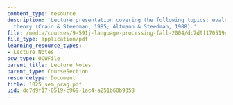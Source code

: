 ```yaml
---
content_type: resource
description: 'Lecture presentation covering the following topics: evaluating the referential
  theory (Crain & Steedman, 1985; Altmann & Steedman, 1988).'
file: /media/courses/9-591j-language-processing-fall-2004/dc7d9f170519c9691ac4a251b60b9358_1025_sem_prag.pdf
file_type: application/pdf
learning_resource_types:
- Lecture Notes
ocw_type: OCWFile
parent_title: Lecture Notes
parent_type: CourseSection
resourcetype: Document
title: 1025_sem_prag.pdf
uid: dc7d9f17-0519-c969-1ac4-a251b60b9358
---
```

